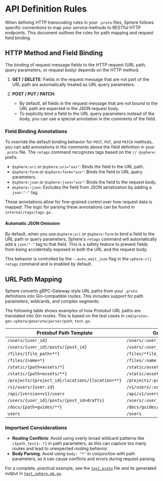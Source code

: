 # API Definition Rules

When defining HTTP transcoding rules in your `.proto` files, Sphere follows specific conventions to map your service methods to RESTful HTTP endpoints. This document outlines the rules for path mapping and request field binding.

## HTTP Method and Field Binding

The binding of request message fields to the HTTP request (URL path, query parameters, or request body) depends on the HTTP method.

1.  **GET / DELETE**: Fields in the request message that are not part of the URL path are automatically treated as URL query parameters.

2.  **POST / PUT / PATCH**:
    *   By default, all fields in the request message that are not bound to the URL path are expected in the JSON request body.
    *   To explicitly bind a field to the URL query parameters instead of the body, you can use a special annotation in the comments of the field.

### Field Binding Annotations

To override the default binding behavior for `POST`, `PUT`, and `PATCH` methods, you can add annotations in the comments
above the field definition in your `.proto` file. The `retags` command recognizes tags based on the `// @sphere:`
prefix.

* `@sphere:uri` or `@sphere:uri="xxx"`: Binds the field to the URL path.
* `@sphere:form` or `@sphere:form="xxx"`: Binds the field to URL query parameters.
* `@sphere:json` or `@sphere:json="xxx"`: Binds the field to the request body.
* `@sphere:!json`: Excludes the field from JSON serialization by adding a `json:"-"` tag.

These annotations allow for fine-grained control over how request data is mapped. The logic for parsing these annotations can be found in `internal/tags/tags.go`.

#### Automatic JSON Omission

By default, when you use `@sphere:uri` or `@sphere:form` to bind a field to the URL path or query parameters, Sphere's
`retags` command will automatically add a `json:"-"` tag to that field. This is a safety feature to prevent fields from
being accidentally exposed in both the URL and the request body.

This behavior is controlled by the `--auto_omit_json` flag in the `sphere-cli retags` command and is enabled by default.

## URL Path Mapping

Sphere converts gRPC-Gateway style URL paths from your `.proto` definitions into Gin-compatible routes. This includes support for path parameters, wildcards, and complex segments.

The following table shows examples of how Protobuf URL paths are translated into Gin routes. This is based on the test cases in `cmd/protoc-gen-sphere/generate/parser/path_test.go`.

| Protobuf Path Template                           | Generated Gin Route                         |
|--------------------------------------------------|---------------------------------------------|
| `/users/{user_id}`                               | `/users/:user_id`                           |
| `/users/{user_id}/posts/{post_id}`               | `/users/:user_id/posts/:post_id`            |
| `/files/{file_path=**}`                          | `/files/*file_path`                         |
| `/files/{name=*}`                                | `/files/:name`                              |
| `/static/{path=assets/*}`                        | `/static/assets/:path`                      |
| `/static/{path=assets/**}`                       | `/static/assets/*path`                      |
| `/projects/{project_id}/locations/{location=**}` | `/projects/:project_id/locations/*location` |
| `/v1/users/{user.id}`                            | `/v1/users/:user_id`                        |
| `/api/{version=v1}/users`                        | `/api/v1/users`                             |
| `/users/{user_id}/posts/{post_id=drafts}`        | `/users/:user_id/posts/drafts`              |
| `/docs/{path=guides/**}`                         | `/docs/guides/*path`                        |
| `users`                                          | `/users`                                    |

### Important Considerations

*   **Routing Conflicts**: Avoid using overly broad wildcard patterns like `/{path_test1:.*}` in path parameters, as this can capture too many routes and lead to unexpected routing behavior.
*   **Body Parsing**: Avoid using `body: "*"` in conjunction with path parameters, as it can cause conflicts and errors during request parsing.

For a complete, practical example, see the [`test.proto`](../proto/shared/v1/test.proto) file and its generated output in [`test_sphere.pb.go`](../api/shared/v1/test_sphere.pb.go).
